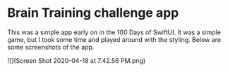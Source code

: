 # Brain Training challenge app

This was a simple app early on in the 100 Days of SwiftUI.
It was a simple game, but I took some time and played around with the styling.
Below are some screenshots of the app.

![](Screen Shot 2020-04-18 at 7.42.56 PM.png)
